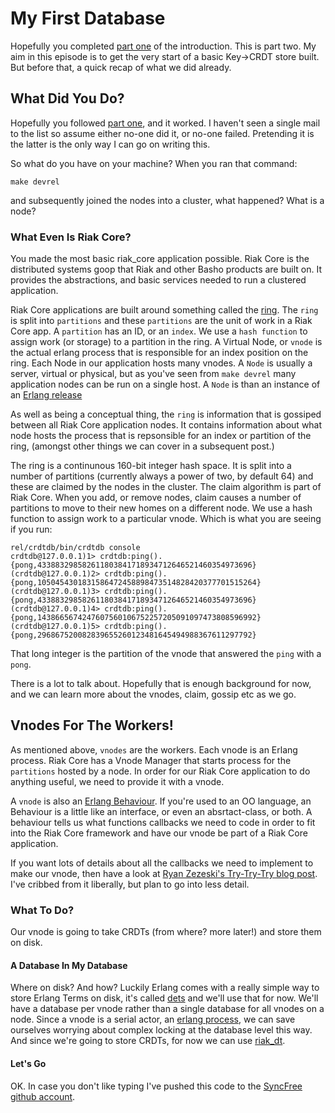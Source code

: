 # My First Database

Hopefully you completed
[part one](https://gist.github.com/russelldb/77b4324827084331f8bb) of
the introduction. This is part two.  My aim in this episode is to get
the very start of a basic Key->CRDT store built. But before that, a
quick recap of what we did already.

## What Did You Do?

Hopefully you followed
[part one](https://gist.github.com/russelldb/77b4324827084331f8bb),
and it worked. I haven't seen a single mail to the list so assume
either no-one did it, or no-one failed. Pretending it is the latter is
the only way I can go on writing this.

So what do you have on your machine? When you ran that command:

    make devrel

and subsequently joined the nodes into a cluster, what happened? What
is a node?

### What Even Is Riak Core?

You made the most basic riak_core application possible. Riak Core is
the distributed systems goop that Riak and other Basho products are
built on. It provides the abstractions, and basic services needed to
run a clustered application.

Riak Core applications are built around something called the
[ring](http://docs.basho.com/riak/latest/theory/concepts/Clusters/). The
`ring` is split into `partitions` and these `partitions` are the unit
of work in a Riak Core app. A `partition` has an ID, or an `index`. We
use a `hash function` to assign work (or storage) to a partition in
the ring. A Virtual Node, or `vnode` is the actual erlang process that
is responsible for an index position on the ring. Each Node in our
application hosts many vnodes. A `Node` is usually a server, virtual
or physical, but as you've seen from `make devrel` many application
nodes can be run on a single host. A `Node` is than an instance of an
[Erlang release](http://www.erlang.org/doc/design_principles/release_structure.html)

As well as being a conceptual thing, the `ring` is information that is
gossiped between all Riak Core application nodes. It contains
information about what node hosts the process that is repsonsible for
an index or partition of the ring, (amongst other things we can cover
in a subsequent post.)

The ring is a continunous 160-bit integer hash space. It is split into
a number of partitions (currently always a power of two, by default
64) and these are claimed by the nodes in the cluster. The claim
algorithm is part of Riak Core. When you add, or remove nodes, claim
causes a number of partitions to move to their new homes on a
different node. We use a hash function to assign work to a particular
vnode. Which is what you are seeing if you run:

    rel/crdtdb/bin/crdtdb console
    crdtdb@127.0.0.1)1> crdtdb:ping().
    {pong,433883298582611803841718934712646521460354973696}
    (crdtdb@127.0.0.1)2> crdtdb:ping().
    {pong,1050454301831586472458898473514828420377701515264}
    (crdtdb@127.0.0.1)3> crdtdb:ping().
    {pong,433883298582611803841718934712646521460354973696}
    (crdtdb@127.0.0.1)4> crdtdb:ping().
    {pong,1438665674247607560106752257205091097473808596992}
    (crdtdb@127.0.0.1)5> crdtdb:ping().
    {pong,296867520082839655260123481645494988367611297792}

That long integer is the partition of the vnode that answered the
`ping` with a `pong`.

There is a lot to talk about. Hopefully that is enough background for
now, and we can learn more about the vnodes, claim, gossip etc as we
go.

## Vnodes For The Workers!

As mentioned above, `vnodes` are the workers. Each vnode is an Erlang
process. Riak Core has a Vnode Manager that starts process for the
`partitions` hosted by a node. In order for our Riak Core application
to do anything useful, we need to provide it with a vnode.

A `vnode` is also an
[Erlang Behaviour](http://www.erlang.org/doc/design_principles/des_princ.html#id65569). If
you're used to an OO language, an Behaviour is a little like an
interface, or even an absrtact-class, or both. A behaviour tells us
what functions callbacks we need to code in order to fit into the Riak
Core framework and have our vnode be part of a Riak Core application.

If you want lots of details about all the callbacks we need to
implement to make our vnode, then have a look at
[Ryan Zezeski's Try-Try-Try blog post](https://github.com/rzezeski/try-try-try/tree/master/2011/riak-core-the-vnode). I've
cribbed from it liberally, but plan to go into less detail.

### What To Do?

Our vnode is going to take CRDTs (from where? more later!) and store
them on disk.

#### A Database In My Database

Where on disk? And how? Luckily Erlang comes with a really simple way
to store Erlang Terms on disk, it's called
[dets](http://www.erlang.org/doc/man/dets.html) and we'll use that for
now. We'll have a database per vnode rather than a single database for
all vnodes on a node. Since a vnode is a serial actor, an
[erlang process](http://www.erlang.org/doc/reference_manual/processes.html),
we can save ourselves worrying about complex locking at the database
level this way. And since we're going to store CRDTs, for now we can
use [riak_dt](https://github.com/basho/riak_dt).

#### Let's Go

OK. In case you don't like typing I've pushed this code to the
[SyncFree github account](https://github.com/SyncFree).
